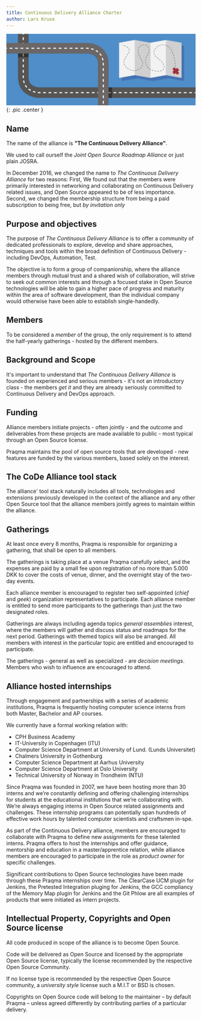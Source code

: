 ```yaml
---
title: Continuous Delivery Alliance Charter
author: Lars Kruse
---
```


![Roadmap](../images/roadmap.png){: .pic .center }

## Name

The name of the alliance is **"The Continuous Delivery Alliance"**.

We used to call ourself the _Joint Open Source Roadmap Alliance_ or just plain JOSRA.

In December 2016, we changed the name to _The Continuous Delivery Alliance_ for two reasons: First, We found out that the members were primarily interested in networking and collaborating on Continuous Delivery related issues, and Open Source appeared to be of less importance. Second, we changed the membership structure from being a paid subscription to being free, but _by invitation only_

## Purpose and objectives

The purpose of _The Continuous Delivery Alliance_ is to offer a community of dedicated professionals to explore, develop and share approaches, techniques and tools within the broad definition of Continuous Delivery - including DevOps, Automation, Test.

The objective is to form a group of companionship, where the alliance members through mutual trust and a shared wish of collaboration, will strive to seek out common interests and through a focused stake in Open Source technologies will be able to gain a higher pace of progress and maturity within the area of software development, than the individual company would otherwise have been able to establish single-handedly.

## Members

To be considered a _member_ of the group, the only requirement is to attend the half-yearly gatherings - hosted by the different members.

## Background and Scope

It's important to understand that _The Continuous Delivery Alliance_ is founded on experienced and serious members - it's not an introductory class - the members _get it_ and they are already seriously committed to Continuous Delivery and DevOps approach.

## Funding

Alliance members initiate projects - often jointly - and the outcome and deliverables from these projects are made available to public - most typical through an Open Source license.

Praqma maintains the pool of open source tools that are developed - new features are funded by the various members, based solely on the interest.

## The CoDe Alliance tool stack

The alliance' tool stack naturally includes all tools, technologies and extensions previously developed in the context of the alliance and any other Open Source tool that the alliance members jointly agrees to maintain within the alliance.

## Gatherings

At least once every 8 months, Praqma is responsible for organizing a gathering, that shall be open to all members.

The gatherings is taking place at a venue Praqma carefully select, and the expenses are paid by a small fee upon registration of no more than 5.000 DKK to cover the costs of venue, dinner, and the overnight stay of the two-day events.

Each alliance member is encouraged to register two self-appointed (_chief_ and _geek_) organization representatives to participate.
Each alliance member is entitled to send more participants to the gatherings than just the two designated roles.

Gatherings are always including agenda topics _general assemblies_ interest, where the members will gather and discuss status and roadmaps for the next period.
Gatherings with themed topics will also be arranged. All members with interest in the particular topic are entitled and encouraged to participate.

The gatherings - general as well as specialized - are _decision meetings_. Members who wish to influence are encouraged to attend.

## Alliance hosted internships

Through engagement and partnerships with a series of academic institutions, Praqma is frequently hosting computer science interns from both Master, Bachelor and AP courses.

We currently have a formal working relation with:

* CPH Business Academy
* IT-University in Copenhagen (ITU)
* Computer Science Department at University of Lund. (Lunds Universitet)
* Chalmers University in Gothenburg
* Computer Science Department at Aarhus University
* Computer Science Department at Oslo University
* Technical University of Norway in Trondheim (NTU)

Since Praqma was founded in 2007, we have been hosting more than 30 interns and we’re constantly defining and offering challenging internships for students at the educational institutions that we’re collaborating with. We’re always engaging interns in Open Source related assignments and challenges. These internship programs can potentially span hundreds of effective work hours by talented computer scientists and craftsmen in-spe.

As part of the Continuous Delivery alliance, members are encouraged to collaborate with Praqma to define new assignments for these talented interns. Praqma offers to host the internships and offer guidance, mentorship and education in a master/apprentice relation, while alliance members are encouraged to participate in the role as _product owner_ for specific challenges.

Significant contributions to Open Source technologies have been made through these Praqma internships over time. The ClearCase UCM plugin for Jenkins, the Pretested Integration pluging for Jenkins, the GCC compliancy of the Memory Map plugin for Jenkins and the Git Phlow are all examples of products that were initiated as intern projects.

## Intellectual Property, Copyrights and Open Source license

All code produced in scope of the alliance is to become Open Source.

Code will be delivered as Open Source and licensed by the appropriate Open Source license, typically the license recommended by the respective Open Source Community.

If no license type is recommended by the respective Open Source community, a _university style_ license such a M.I.T or BSD is chosen.

Copyrights on Open Source code will belong to the maintainer – by default Praqma – unless agreed differently by contributing parties of a particular delivery.
